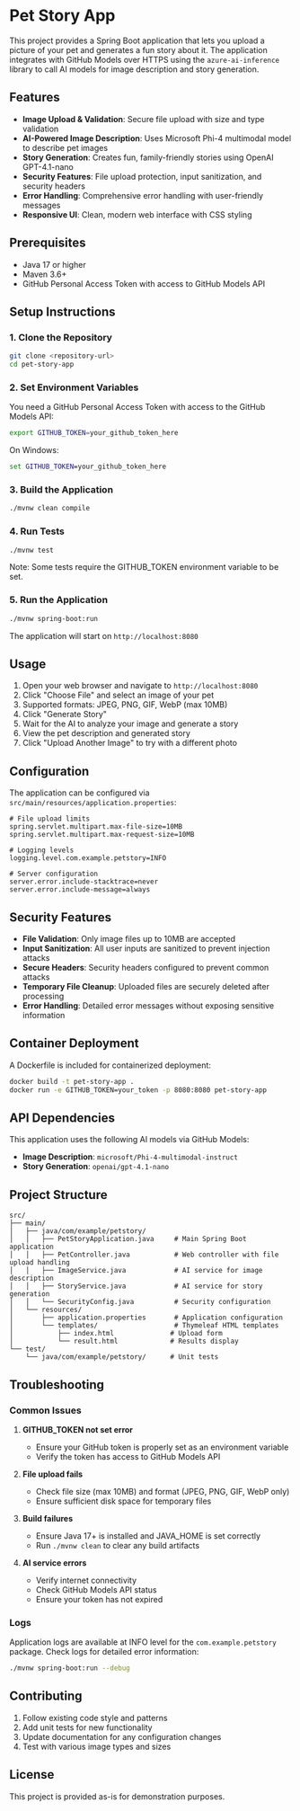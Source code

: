 # Pet Story App

This project provides a Spring Boot application that lets you upload a picture of your pet and generates a fun story about it. The application integrates with GitHub Models over HTTPS using the `azure-ai-inference` library to call AI models for image description and story generation.

## Features

- **Image Upload & Validation**: Secure file upload with size and type validation
- **AI-Powered Image Description**: Uses Microsoft Phi-4 multimodal model to describe pet images
- **Story Generation**: Creates fun, family-friendly stories using OpenAI GPT-4.1-nano
- **Security Features**: File upload protection, input sanitization, and security headers
- **Error Handling**: Comprehensive error handling with user-friendly messages
- **Responsive UI**: Clean, modern web interface with CSS styling

## Prerequisites

- Java 17 or higher
- Maven 3.6+ 
- GitHub Personal Access Token with access to GitHub Models API

## Setup Instructions

### 1. Clone the Repository

```bash
git clone <repository-url>
cd pet-story-app
```

### 2. Set Environment Variables

You need a GitHub Personal Access Token with access to the GitHub Models API:

```bash
export GITHUB_TOKEN=your_github_token_here
```

On Windows:
```cmd
set GITHUB_TOKEN=your_github_token_here
```

### 3. Build the Application

```bash
./mvnw clean compile
```

### 4. Run Tests

```bash
./mvnw test
```

Note: Some tests require the GITHUB_TOKEN environment variable to be set.

### 5. Run the Application

```bash
./mvnw spring-boot:run
```

The application will start on `http://localhost:8080`

## Usage

1. Open your web browser and navigate to `http://localhost:8080`
2. Click "Choose File" and select an image of your pet
3. Supported formats: JPEG, PNG, GIF, WebP (max 10MB)
4. Click "Generate Story" 
5. Wait for the AI to analyze your image and generate a story
6. View the pet description and generated story
7. Click "Upload Another Image" to try with a different photo

## Configuration

The application can be configured via `src/main/resources/application.properties`:

```properties
# File upload limits
spring.servlet.multipart.max-file-size=10MB
spring.servlet.multipart.max-request-size=10MB

# Logging levels
logging.level.com.example.petstory=INFO

# Server configuration
server.error.include-stacktrace=never
server.error.include-message=always
```

## Security Features

- **File Validation**: Only image files up to 10MB are accepted
- **Input Sanitization**: All user inputs are sanitized to prevent injection attacks
- **Secure Headers**: Security headers configured to prevent common attacks
- **Temporary File Cleanup**: Uploaded files are securely deleted after processing
- **Error Handling**: Detailed error messages without exposing sensitive information

## Container Deployment

A Dockerfile is included for containerized deployment:

```bash
docker build -t pet-story-app .
docker run -e GITHUB_TOKEN=your_token -p 8080:8080 pet-story-app
```

## API Dependencies

This application uses the following AI models via GitHub Models:

- **Image Description**: `microsoft/Phi-4-multimodal-instruct`
- **Story Generation**: `openai/gpt-4.1-nano`

## Project Structure

```
src/
├── main/
│   ├── java/com/example/petstory/
│   │   ├── PetStoryApplication.java     # Main Spring Boot application
│   │   ├── PetController.java           # Web controller with file upload handling
│   │   ├── ImageService.java            # AI service for image description
│   │   ├── StoryService.java            # AI service for story generation
│   │   └── SecurityConfig.java          # Security configuration
│   └── resources/
│       ├── application.properties       # Application configuration
│       └── templates/                   # Thymeleaf HTML templates
│           ├── index.html              # Upload form
│           └── result.html             # Results display
└── test/
    └── java/com/example/petstory/      # Unit tests
```

## Troubleshooting

### Common Issues

1. **GITHUB_TOKEN not set error**
   - Ensure your GitHub token is properly set as an environment variable
   - Verify the token has access to GitHub Models API

2. **File upload fails**
   - Check file size (max 10MB) and format (JPEG, PNG, GIF, WebP only)
   - Ensure sufficient disk space for temporary files

3. **Build failures**
   - Ensure Java 17+ is installed and JAVA_HOME is set correctly
   - Run `./mvnw clean` to clear any build artifacts

4. **AI service errors**
   - Verify internet connectivity
   - Check GitHub Models API status
   - Ensure your token has not expired

### Logs

Application logs are available at INFO level for the `com.example.petstory` package. Check logs for detailed error information:

```bash
./mvnw spring-boot:run --debug
```

## Contributing

1. Follow existing code style and patterns
2. Add unit tests for new functionality
3. Update documentation for any configuration changes
4. Test with various image types and sizes

## License

This project is provided as-is for demonstration purposes.
